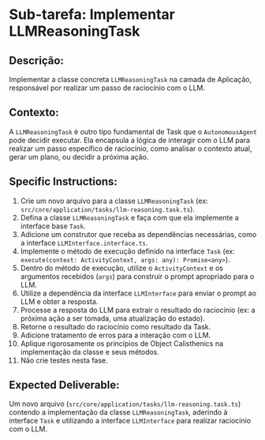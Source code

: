 # Sub-tarefa: Implementar LLMReasoningTask

## Descrição:

Implementar a classe concreta `LLMReasoningTask` na camada de Aplicação, responsável por realizar um passo de raciocínio com o LLM.

## Contexto:

A `LLMReasoningTask` é outro tipo fundamental de Task que o `AutonomousAgent` pode decidir executar. Ela encapsula a lógica de interagir com o LLM para realizar um passo específico de raciocínio, como analisar o contexto atual, gerar um plano, ou decidir a próxima ação.

## Specific Instructions:

1. Crie um novo arquivo para a classe `LLMReasoningTask` (ex: `src/core/application/tasks/llm-reasoning.task.ts`).
2. Defina a classe `LLMReasoningTask` e faça com que ela implemente a interface base `Task`.
3. Adicione um construtor que receba as dependências necessárias, como a interface `LLMInterface.interface.ts`.
4. Implemente o método de execução definido na interface `Task` (ex: `execute(context: ActivityContext, args: any): Promise<any>`).
5. Dentro do método de execução, utilize o `ActivityContext` e os argumentos recebidos (`args`) para construir o prompt apropriado para o LLM.
6. Utilize a dependência da interface `LLMInterface` para enviar o prompt ao LLM e obter a resposta.
7. Processe a resposta do LLM para extrair o resultado do raciocínio (ex: a próxima ação a ser tomada, uma atualização do estado).
8. Retorne o resultado do raciocínio como resultado da Task.
9. Adicione tratamento de erros para a interação com o LLM.
10. Aplique rigorosamente os princípios de Object Calisthenics na implementação da classe e seus métodos.
11. Não crie testes nesta fase.

## Expected Deliverable:

Um novo arquivo (`src/core/application/tasks/llm-reasoning.task.ts`) contendo a implementação da classe `LLMReasoningTask`, aderindo à interface `Task` e utilizando a interface `LLMInterface` para realizar raciocínio com o LLM.